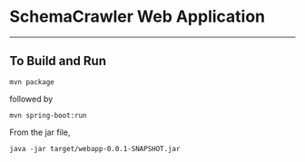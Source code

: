 # SchemaCrawler Web Application

-----

## To Build and Run

```
mvn package 
```

followed by

```
mvn spring-boot:run
```

From the jar file,
```
java -jar target/webapp-0.0.1-SNAPSHOT.jar
```
